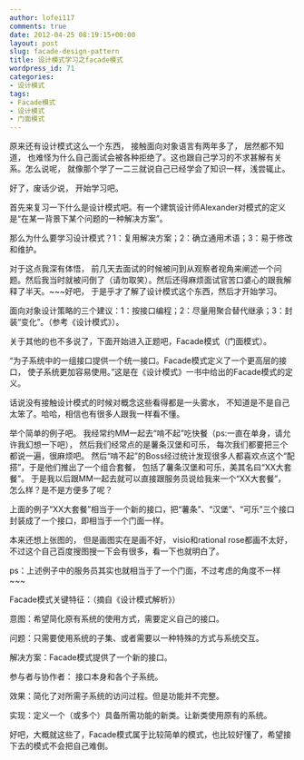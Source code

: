 ```yaml
---
author: lofei117
comments: true
date: 2012-04-25 08:19:15+00:00
layout: post
slug: facade-design-pattern
title: 设计模式学习之facade模式
wordpress_id: 71
categories:
- 设计模式
tags:
- Facade模式
- 设计模式
- 门面模式
---
```


原来还有设计模式这么一个东西， 接触面向对象语言有两年多了， 居然都不知道， 也难怪为什么自己面试会被各种拒绝了。这也跟自己学习的不求甚解有关系。怎么说呢， 就像那个学了一二三就说自己已经学会了知识一样，浅尝辄止。

好了，废话少说， 开始学习吧。

首先来复习一下什么是设计模式吧。有一个建筑设计师Alexander对模式的定义是“在某一背景下某个问题的一种解决方案”。

那么为什么要学习设计模式？1：复用解决方案；2：确立通用术语；3：易于修改和维护。

对于这点我深有体悟， 前几天去面试的时候被问到从观察者视角来阐述一个问题。然后我当时就被问倒了（请勿取笑）。然后还得麻烦面试官苦口婆心的跟我解释了半天。~~~好吧， 于是乎才了解了设计模式这个东西，然后才开始学习。

面向对象设计策略的三个建议：1：按接口编程；2：尽量用聚合替代继承；3：封装“变化”。（参考《设计模式》）。

关于其他的也不多说了，下面开始进入正题吧，Facade模式（门面模式）。

“为子系统中的一组接口提供一个统一接口。Facade模式定义了一个更高层的接口， 使子系统更加容易使用。”这是在《设计模式》一书中给出的Facade模式的定义。

话说没有接触设计模式的时候对概念这些看得都是一头雾水， 不知道是不是自己太笨了。哈哈，相信也有很多人跟我一样看不懂。

举个简单的例子吧。 我经常约MM一起去“啃不起”吃快餐（ps:一直在单身，请允许我幻想一下吧）， 然后我们经常点的是薯条汉堡和可乐， 每次我们都要把三个都说一遍，很麻烦吧。 然后“啃不起”的Boss经过统计发现很多人都喜欢点这个“配搭”，于是他们推出了一个组合套餐， 包括了薯条汉堡和可乐，美其名曰“XX大套餐”。 于是我以后跟MM一起去就可以直接跟服务员说给我来一个“XX大套餐”， 怎么样？是不是方便多了呢？

上面的例子“XX大套餐”相当于一个新的接口，把“薯条”、“汉堡”、“可乐”三个接口封装成了一个接口，即相当于一个门面一样。

本来还想上张图的， 但是画图实在是画不好， visio和rational rose都画不太好，不过这个自己百度搜图搜一下会有很多，看一下也就明白了。

ps：上述例子中的服务员其实也就相当于了一个门面，不过考虑的角度不一样~~~



Facade模式关键特征：（摘自《设计模式解析》）

意图：希望简化原有系统的使用方式，需要定义自己的接口。

问题：只需要使用系统的子集、或者需要以一种特殊的方式与系统交互。

解决方案：Facade模式提供了一个新的接口。

参与者与协作者： 接口本身和各个子系统。

效果：简化了对所需子系统的访问过程。但是功能并不完整。

实现：定义一个（或多个）具备所需功能的新类。让新类使用原有的系统。



好吧，大概就这些了，Facade模式属于比较简单的模式，也比较好懂了，希望接下去的模式不会把自己难倒。
